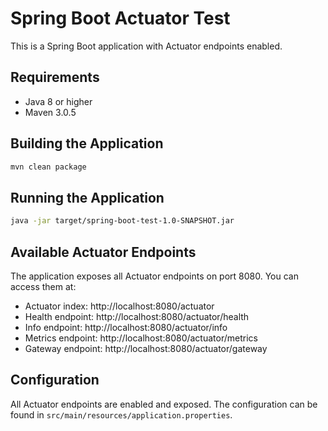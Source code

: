 # Spring Boot Actuator Test

This is a Spring Boot application with Actuator endpoints enabled.

## Requirements

- Java 8 or higher
- Maven 3.0.5

## Building the Application

```bash
mvn clean package
```

## Running the Application

```bash
java -jar target/spring-boot-test-1.0-SNAPSHOT.jar
```

## Available Actuator Endpoints

The application exposes all Actuator endpoints on port 8080. You can access them at:

- Actuator index: http://localhost:8080/actuator
- Health endpoint: http://localhost:8080/actuator/health
- Info endpoint: http://localhost:8080/actuator/info
- Metrics endpoint: http://localhost:8080/actuator/metrics
- Gateway endpoint: http://localhost:8080/actuator/gateway

## Configuration

All Actuator endpoints are enabled and exposed. The configuration can be found in `src/main/resources/application.properties`. 